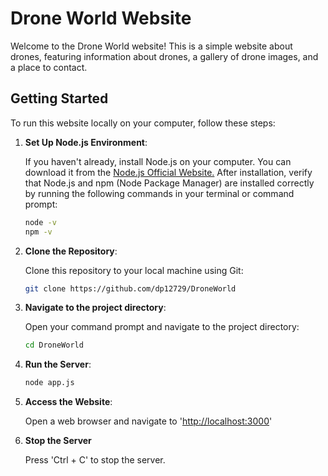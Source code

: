 # Drone World Website

Welcome to the Drone World website! This is a simple website about drones, featuring information about drones, a gallery of drone images, and a place to contact.

## Getting Started

To run this website locally on your computer, follow these steps:


1. **Set Up Node.js Environment**: 

   If you haven't already, install Node.js on your computer. You can download it from the [Node.js Official Website.](https://nodejs.org/en)
   After installation, verify that Node.js and npm (Node Package Manager) are installed correctly by running the following commands in your terminal or command prompt:
   ```bash
   node -v
   npm -v
   
   
2. **Clone the Repository**: 

   Clone this repository to your local machine using Git:

   ```bash
   git clone https://github.com/dp12729/DroneWorld


3. **Navigate to the project directory**: 

   Open your command prompt and navigate to the project directory:
   ```bash
   cd DroneWorld

4. **Run the Server**:

   ```bash
   node app.js
   
5. **Access the Website**:

   Open a web browser and navigate to '[http://localhost:3000](http://localhost:3000)'
   
6. **Stop the Server**

   Press 'Ctrl + C' to stop the server.
